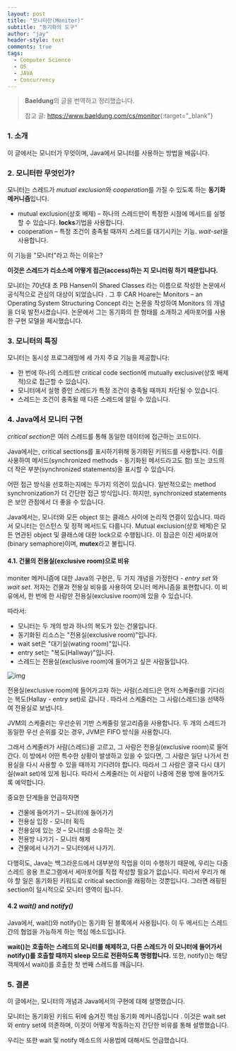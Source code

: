 ```yaml
---
layout: post
title: "모니터란(Monitor)"
subtitle: "동기화의 도구"
author: "jay"
header-style: text
comments: true
tags:
  - Computer Science
  - OS
  - JAVA
  - Concurrency
---
```


> **Baeldung**의 글을 번역하고 정리했습니다.
>
> 참고 글: <https://www.baeldung.com/cs/monitor>{:target="_blank"}

### 1.  소개

이 글에서는 모니터가 무엇이며, Java에서 모니터를 사용하는 방법을 배웁니다.

### 2. 모니터란 무엇인가?
모니터는 스레드가 *mutual exclusion*와 *cooperation*를  가질 수 있도록 하는 **동기화 메커니즘**입니다.

- mutual exclusion(상호 배제) – 하나의 스레드만이 특정한 시점에 메서드를 실행할 수 있습니다. **locks**기법을 사용합니다.
- cooperation – 특정 조건이 충족될 때까지 스레드를 대기시키는 기능. *wait-set*을 사용합니다.

이 기능을 "모니터"라고 하는 이유는?

**이것은 스레드가 리소스에 어떻게 접근(access)하는 지 모니터링 하기 때문입니다.**

모니터는 70년대 초 PB Hansen이 Shared Classes 라는 이름으로 작성한 논문에서 공식적으로 관심의 대상이 되었습니다 . 그 후 CAR Hoare는 Monitors – an Operating System Structuring Concept 라는 논문을 작성하여 Monitors 의 개념을 더욱 발전시켰습니다. 논문에서 그는 동기화의 한 형태를 소개하고 세마포어를 사용한 구현 모델을 제시했습니다.

### 3. 모니터의 특징

모니터는 동시성 프로그래밍에 세 가지 주요 기능을 제공합니다:

- 한 번에 하나의 스레드만  critical code section에  mutually exclusive(상호 배제적)으로 접근할 수 있습니다.
- 모니터에서 실행 중인 스레드가 특정 조건이 충족될 때까지 차단될 수 있습니다.
- 스레드는 조건이 충족될 때 다른 스레드에 알릴 수 있습니다.

### 4. Java에서 모니터 구현
*critical section*은  여러 스레드를 통해 동일한 데이터에 접근하는 코드이다.

Java에서는, critical sections를 표시하기위해 동기화된 키워드를 사용합니다. 이를 사용하여 메서드(synchronized methods - 동기화된 메서드라고도 함) 또는 코드의 더 작은 부분(synchronized statements)을 표시할 수 있습니다.

어떤 접근 방식을 선호하는지에는 두가지 의견이 있습니다. 일반적으로는 method synchronization가 더 간단한 접근 방식입니다. 하지만, synchronized statements은 보안 관점에서 더 좋을 수 있습니다.

Java에서는, 모니터와 모든 object 또는 클래스 사이에 논리적 연결이 있습니다. 따라서 모니터는 인스턴스 및 정적 메서드도 다룹니다. Mutual exclusion(상호 배제)은 모든 연관된 object 및 클래스에 대한 lock으로 수행됩니다. 이 잠금은 이진 세마포어(binary semaphore)이며, **mutex**라고 불립니다.

#### 4.1. 건물의 전용실(exclusive room)으로 비유

moniter 메커니즘에 대한 Java의 구현은, 두 가지 개념을 가정한다 -  *entry set* 와 *wait set*. 저자는 건물과 전용실 비유를 사용하여 모니터 메커니즘을 표현합니다. 이 비유에서, 한 번에 한 사람만 전용실(exclusive room)에 있을 수 있습니다.

따라서:

- 모니터는 두 개의 방과 하나의 복도가 있는 건물입니다.
- 동기화된 리소스는 "전용실(exclusive room)"입니다.
- wait set은 "대기실(wating room)"입니다.
- entry set는 "복도(Hallway)"입니다.
- 스레드는 전용실(exclusive room)에 들어가고 싶은 사람들입니다.

![img](https://www.baeldung.com/wp-content/uploads/sites/4/2020/05/MonitorsAnalogy.png)

전용실(exclusive room)에 들어가고자 하는 사람(스레드)은 먼저 스케쥴러를 기다리는 복도(Hallay - entry set)로 갑니다 . 따라서 스케줄러는 그 사람(스레드)을 선택하여 전용실로 보냅니다.

JVM의 스케줄러는 우선순위 기반 스케줄링 알고리즘을 사용합니다. 두 개의 스레드가 동일한 우선 순위를 갖는 경우, JVM은 FIFO 방식을 사용합니다.

그래서 스케줄러가 사람(스레드)을 고르고, 그 사람은 전용실(exclusive room)로 들어간다. 이 방에서 어떤 특수한 상황이 발생하고 있을 수 있다면, 그 사람은 일단 나가서 전용실을 다시 사용할 수 있을 때까지 기다려야 합니다. 따라서 그 사람은 결국 다시 대기실(wait set)에 있게 됩니다. 따라서 스케줄러는 이 사람이 나중에 전용 방에 들어가도록 예약합니다.

중요한 단계들을 언급하자면

- 건물에 들어가기 – 모니터에 들어가기
- 전용실 입장 - 모니터 획득 
- 전용실에 있는 것 – 모니터를 소유하는 것
- 전용방 나가기 - 모니터 해제
- 건물에서 나가기 – 모니터에서 나가기.

다행히도, Java는 백그라운드에서 대부분의 작업을 이미 수행하기 때문에, 우리는 다중 스레드 응용 프로그램에서 세마포어를 직접 작성할 필요가 없습니다. 따라서 우리가 해야 할 일은 동기화된 키워드로 critical section을 래핑하는 것뿐입니다. 그러면 래핑된 section이 일시적으로 모니터 영역이 됩니다.

#### 4.2 *wait()* and *notify()*

Java에서, wait()와 notify()는 동기화 된 블록에서 사용됩니다. 이 두 메서드는 스레드 간의 협업을 가능하게 하는 핵심 메소드입니다.

**wait()는 호출하는 스레드의 모니터를 해제하고, 다른 스레드가 이 모니터에 들어가서 notify()를 호출할 때까지 sleep 모드로 전환하도록 명령합니다.** 또한, notify()는 해당 객체에서 wait()를 호출한 첫 번째 스레드를 깨웁니다.

### 5. 결론

이 글에서는, 모니터의 개념과 Java에서의 구현에 대해 설명했습니다.

모니터는 동기화된 키워드 뒤에 숨겨진 핵심 동기화 메커니즘입니다 . 이것은 wait set와 entry set에 의존하며, 이것이 어떻게 작동하는지 간단한 비유를 통해 설명했습니다.

우리는 또한 wait 및 notify 메소드의 사용법에 대해서도 언급했습니다.
